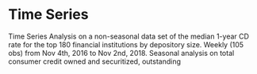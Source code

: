 # Time Series
Time Series Analysis on a non-seasonal data set of the median 1-year CD rate for the top 180 financial institutions by depository size. Weekly (105 obs) from Nov 4th, 2016 to Nov 2nd, 2018.
Seasonal analysis on total consumer credit owned and securitized, outstanding
